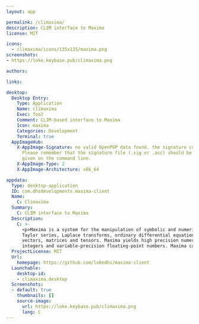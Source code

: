 ```yaml
---
layout: app

permalink: /climaxima/
description: CLIM interface to Maxima
license: MIT

icons:
  - climaxima/icons/135x135/maxima.png
screenshots:
- https://loke.keybase.pub/climaxima.png

authors:

links:

desktop:
  Desktop Entry:
    Type: Application
    Name: climaxima
    Exec: foo2
    Comment: CLIM-based interface to Maxima
    Icon: maxima
    Categories: Development
    Terminal: true
  AppImageHub:
    X-AppImage-Signature: no valid OpenPGP data found. the signature could not be verified.
      Please remember that the signature file (.sig or .asc) should be the first file
      given on the command line.
    X-AppImage-Type: 2
    X-AppImage-Architecture: x86_64

appdata:
  Type: desktop-application
  ID: com.dhsdevelopments.maxima-client
  Name:
    C: Climaxima
  Summary:
    C: CLIM interface to Maxima
  Description:
    C: >-
      <p>Maxima is a system for the manipulation of symbolic and numerical expressions, including differentiation, integration,
      Taylor series, Laplace transforms, ordinary differential equations, systems of linear equations, polynomials, sets, lists,
      vectors, matrices and tensors. Maxima yields high precision numerical results by using exact fractions, arbitrary-precision
      integers and variable-precision floating-point numbers. Maxima can plot functions and data in two and three dimensions.</p>
  ProjectLicense: MIT
  Url:
    homepage: https://github.com/lokedhs/maxima-client
  Launchable:
    desktop-id:
    - climaxima.desktop
  Screenshots:
  - default: true
    thumbnails: []
    source-image:
      url: https://loke.keybase.pub/climaxima.png
      lang: C
---
```

